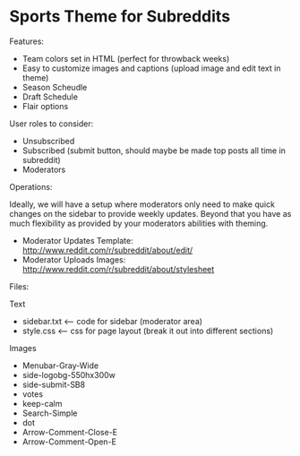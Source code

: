 Sports Theme for Subreddits
===========================

Features:

- Team colors set in HTML (perfect for throwback weeks)
- Easy to customize images and captions (upload image and edit text in theme)
- Season Scheudle
- Draft Schedule
- Flair options

User roles to consider:

- Unsubscribed
- Subscribed (submit button, should maybe be made top posts all time in subreddit)
- Moderators

Operations:

Ideally, we will have a setup where moderators only need to make quick changes on the sidebar to provide weekly updates.  Beyond that you have as much flexibility as provided by your moderators abilities with theming.

- Moderator Updates Template: http://www.reddit.com/r/subreddit/about/edit/
- Moderator Uploads Images: http://www.reddit.com/r/subreddit/about/stylesheet

Files: 

Text

- sidebar.txt <-- code for sidebar (moderator area)
- style.css <-- css for page layout (break it out into different sections)

Images 

- Menubar-Gray-Wide
- side-logobg-550hx300w
- side-submit-SB8
- votes
- keep-calm
- Search-Simple
- dot
- Arrow-Comment-Close-E
- Arrow-Comment-Open-E
